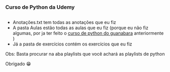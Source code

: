 ### Curso de Python da Udemy
##
- Anotações.txt tem todas as anotações que eu fiz
- A pasta Aulas estão todas as aulas que eu fiz (porque eu não fiz algumas, por ja ter feito o [curso de python do guanabara](https://www.youtube.com/c/CursoemV%C3%ADdeo) anteriormente )
- Já a pasta de exercícios contém os exercícios que eu fiz

Obs: Basta procurar na aba playlists que você achará as playlists de python

Obrigado 😁
